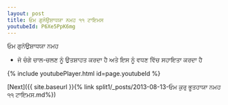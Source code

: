 ```yaml
---
layout: post
title: ਓਮ ਗੁਨੋਉਸ਼ਾਧਯਾ ਨਮਹ ੧੧ ਟਾਇਮਸ
youtubeId: P6Xe5PpK6mg
---
```

 
 
 ਓਮ ਗੁਨੋਉਸ਼ਾਧਯਾ ਨਮਹ  
 
 -  ਜੋ ਚੰਗੇ ਚਾਲ-ਚਲਣ ਨੂੰ ਉਤਸ਼ਾਹਤ ਕਰਦਾ ਹੈ ਅਤੇ ਇਸ ਨੂੰ ਵਧਣ ਵਿੱਚ ਸਹਾਇਤਾ ਕਰਦਾ ਹੈ 
 
  
 
  
 
 
 
 
 
 


{% include youtubePlayer.html id=page.youtubeId %}
 
[Next]({{ site.baseurl }}{% link  split1/_posts/2013-08-13-ਓਮ ਕੁਰੁ ਭੂਤਹਾਯਾ ਨਮਹ ੧੧ ਟਾਇਮਸ.md%})
 
